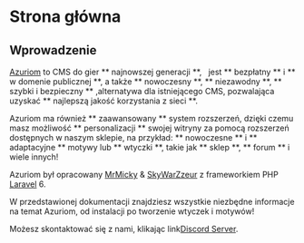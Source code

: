 # Strona główna

## Wprowadzenie

[Azuriom](https://azuriom.com/) to CMS do gier ** najnowszej generacji **,
  jest ** bezpłatny ** i ** w domenie publicznej **, a także ** nowoczesny **, ** niezawodny **, ** szybki i bezpieczny **
,alternatywa dla istniejącego CMS, pozwalająca uzyskać ** najlepszą jakość korzystania z sieci **.

Azuriom ma również ** zaawansowany ** system rozszerzeń, dzięki czemu masz możliwość ** personalizacji ** swojej witryny za pomocą rozszerzeń dostępnych w naszym sklepie, na przykład:
** nowoczesne ** i ** adaptacyjne ** motywy lub ** wtyczki **, takie jak ** sklep **, ** forum ** i wiele innych!

Azuriom był opracowany [MrMicky](https://mrmicky.fr/) & [SkyWarZzeur](https://twitter.com/SkyWarZzeur) z frameworkiem PHP [Laravel](https://laravel.com/) 6.

W przedstawionej dokumentacji znajdziesz wszystkie niezbędne informacje na temat
Azuriom, od instalacji po tworzenie wtyczek i motywów!

Możesz skontaktować się z nami, klikając
link[Discord Server](https://azuriom.com/discord).
